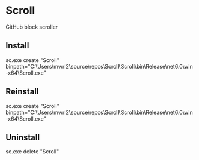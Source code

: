 # Scroll
GitHub block scroller

## Install
sc.exe create "Scroll" binpath="C:\Users\mwri2\source\repos\Scroll\Scroll\bin\Release\net6.0\win-x64\Scroll.exe"

## Reinstall
sc.exe create "Scroll" binpath="C:\Users\mwri2\source\repos\Scroll\Scroll\bin\Release\net6.0\win-x64\Scroll.exe"

## Uninstall
sc.exe delete "Scroll"
